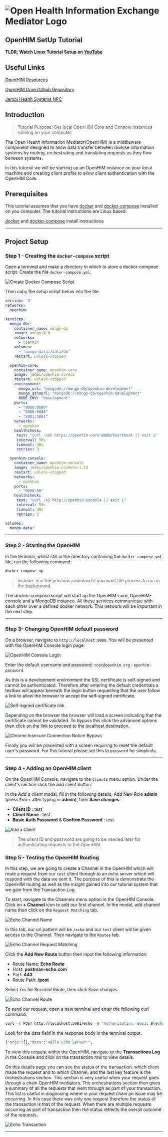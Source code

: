 # ![Open Health Information Exchange Mediator Logo](images/openhimLogoGreen.svg)

## **OpenHIM SetUp Tutorial**

**TLDR; Watch Linux Tutorial Setup on [YouTube](https://youtu.be/F0bTS3qJlG0)**

## Useful Links

[OpenHIM Resources](http://openhim.org/)

[OpenHIM Core Github Repository](https://github.com/jembi/openhim-core-js)

[Jembi Health Systems NPC](https://www.jembi.org/)

## Introduction

> Tutorial Purpose: Get local OpenHIM Core and Console instances running on your computer.

The Open Health Information Mediator(OpenHIM) is a middleware component designed to allow data transfer between diverse information systems by routing, orchestrating and translating requests as they flow between systems.

In this tutorial we will be starting up an OpenHIM instance on your local machine and creating client profile to allow client authentication with the OpenHIM Core.

## Prerequisites

This tutorial assumes that you have [docker](https://docs.docker.com/) and [docker-compose](https://docs.docker.com/compose/) installed on you computer. The tutorial instructions are Linux based.

[docker](https://www.digitalocean.com/community/tutorials/how-to-install-and-use-docker-on-ubuntu-18-04) and [docker-compose](https://www.digitalocean.com/community/tutorials/how-to-install-docker-compose-on-ubuntu-18-04) install instructions

---

## Project Setup

### Step 1 - Creating the `docker-compose` script

Open a terminal and make a directory in which to store a docker-compose script.
Create the file `docker-compose.yml`.

![Create Docker Compose Script](images/dockerCompose.png)

Then copy the setup script below into the file.

```yaml
version: '3'
networks:
  openhim:

services:
  mongo-db:
    container_name: mongo-db
    image: mongo:4.0
    networks:
      - openhim
    volumes:
      - "mongo-data:/data/db"
    restart: unless-stopped

  openhim-core:
    container_name: openhim-core
    image: jembi/openhim-core:5
    restart: unless-stopped
    environment:
      mongo_url: "mongodb://mongo-db/openhim-development"
      mongo_atnaUrl: "mongodb://mongo-db/openhim-development"
      NODE_ENV: "development"
    ports:
      - "8080:8080"
      - "5000:5000"
      - "5001:5001"
    networks:
      - openhim
    healthcheck:
     test: "curl -sSk https://openhim-core:8080/heartbeat || exit 1"
     interval: 30s
     timeout: 30s
     retries: 3

  openhim-console:
    container_name: openhim-console
    image: jembi/openhim-console:1.13
    restart: unless-stopped
    networks:
      - openhim
    ports:
      - "9000:80"
    healthcheck:
     test: "curl -sS http://openhim-console || exit 1"
     interval: 30s
     timeout: 30s
     retries: 3

volumes:
  mongo-data:

```

---

### Step 2 - Starting the OpenHIM

In the terminal, whilst still in the directory containing the `docker-compose.yml` file, run the following command:

```sh
docker-compose up
```

> Include `-d` in the previous command if you want the process to run in the background.

The docker-compose script will start up the OpenHIM-core, OpenHIM-console and a MongoDB instance. All these services communicate with each other over a defined docker network. This network will be important in the next step.

---

### Step 3- Changing OpenHIM default password

On a browser, navigate to `http://localhost:9000`. You will be presented with the OpenHIM Console login page:

![OpenHIM Console Login](images/openhimLogin.png)

Enter the default username and password: `root@openhim.org` : `openhim-password`.

As this is a development environment the SSL certificate is self-signed and cannot be authenticated. Therefore after entering the default credentials a textbox will appear beneath the login button requesting that the user follow a link to allow the browser to accept the self-signed certificate.

![Self-signed certificate link](images/selfSignAccept.png)

Depending on the browser the browser will load a screen indicating that the certificate cannot be validated. To bypass this click the advanced options then click on the link to proceed to the localhost destination.

![Chrome Insecure Connection Notice Bypass](images/advanced.png)

Finally you will be presented with a screen requiring to reset the default user's password. For this tutorial please set this to `password` for simplicity.

---

### Step 4 - Adding an OpenHIM client

On the OpenHIM Console, navigate to the `Clients` menu option. Under the client's section click the add client button.

In the _Add a client_ modal, fill in the following details, Add New Role **admin** (press `Enter` after typing in **admin**), then **Save changes**:

- **Client ID** : test
- **Client Name** : test
- **Basic Auth Password** & **Confirm Password** : test

![Add a Client](images/addClient.png)

> The client ID and password are going to be needed later for authenticating requests to the OpenHIM.

### Step 5 - Testing the OpenHIM Routing

In this step, we are going to create a Channel in the OpenHIM which will route a request from our `test` client through to an echo server which will respond with the data we sent it. The purpose of this is demonstrate the OpenHIM routing as well as the insight gained into our tutorial system that we gain from the Transaction Log.

To start, navigate to the Channels menu option in the OpenHIM Console. Click on **+ Channel** icon to add our first channel. In the modal, add channel name then click on the `Request Matching` tab.

![Echo Channel Name](images/echoChannelName.png)

In this tab, our url pattern will be `/echo` and our `test` client will be given access to the Channel. Then navigate to the `Routes` tab.

![Echo Channel Request Matching](images/echoChannelRequestMatching.png)

Click the **Add New Route** button then input the following information:

- Route Name: **Echo Route**
- Host: **postman-echo.com**
- Port: **443**
- Route Path: **/post**

Select `Yes` for Secured Route, then click Save changes.

![Echo Channel Route](images/echoChannelRoute.png)

To send our request, open a new terminal and enter the following curl command:

```sh
curl -X POST http://localhost:5001/echo -H "Authorization: Basic $(echo -n test:test | base64)" -H "content-type: application/text" --data "Hello Echo Server!!!"
```

Look for the data field in the response body in the terminal output.

```sh
{"args":{},"data":"Hello Echo Server!",
```

To view this request within the OpenHIM, navigate to the **Transactions Log** in the Console and click on the transaction row to view details.

On this details page you can see the status of the transaction, which client made the request and to which Channel, and the last key feature is the orchestrations section. This section is very useful when your request goes through a chain OpenHIM mediators. The orchestrations section then gives a summary of all the requests that went through as part of your transaction. This list is useful in diagnosing where in your request chain an issue may be occurring. In this case there was only one request therefore the status of the transaction is that of the request. When there are multiple requests occurring as part of transaction then the status reflects the overall outcome of the requests.

![Echo Transaction](images/echoTransaction.png)

---
